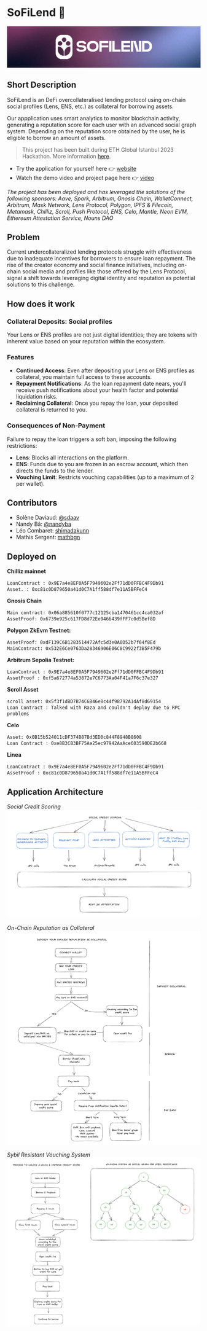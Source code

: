 # SoFiLend 🌱

![Banner](assets/banner.png)

## Short Description

SoFiLend is an DeFi overcollateralised lending protocol using on-chain social profiles (Lens, ENS, etc.) as collateral for borrowing assets.

Our appplication uses smart analytics to monitor blockchain activity, generating a reputation score for each user with an advanced social graph system. Depending on the reputation score obtained by the user, he is eligible to borrow an amount of assets. 

> This project has been built during ETH Global Istanbul 2023 Hackathon. More information [here](https://ethglobal.com/events/istanbul).

- Try the application for yourself here 👉 [website](https://so-fi-front.vercel.app/)
- Watch the demo video and project page here 👉 [video](https://ethglobal.com/showcase/sofilend-fajeu)

*The project has been deployed and has leveraged the solutions of the following sponsors: 
Aave, Spark, Arbitrum, Gnosis Chain, WalletConnect, Arbitrum, Mask Network, Lens Protocol, Polygon, IPFS & Filecoin, Metamask, Chilliz, Scroll, Push Protocol, ENS, Celo, Mantle, Neon EVM, Ethereum Attestation Service, Nouns DAO*

## Problem

Current undercollateralized lending protocols struggle with effectiveness due to inadequate incentives for borrowers to ensure loan repayment. The rise of the creator economy and social finance initiatives, including on-chain social media and profiles like those offered by the Lens Protocol, signal a shift towards leveraging digital identity and reputation as potential solutions to this challenge.

## How does it work

### Collateral Deposits: Social profiles

Your Lens or ENS profiles are not just digital identities; they are tokens with inherent value based on your reputation within the ecosystem. 

### Features

- **Continued Access**: Even after depositing your Lens or ENS profiles as collateral, you maintain full access to these accounts.
- **Repayment Notifications**: As the loan repayment date nears, you'll receive push notifications about your health factor and potential liquidation risks.
- **Reclaiming Collateral**: Once you repay the loan, your deposited collateral is returned to you.

### Consequences of Non-Payment

Failure to repay the loan triggers a soft ban, imposing the following restrictions:

- **Lens**: Blocks all interactions on the platform.
- **ENS**: Funds due to you are frozen in an escrow account, which then directs the funds to the lender.
- **Vouching Limit**: Restricts vouching capabilities (up to a maximum of 2 per wallet).

## Contributors
- Solène Daviaud: [@sdaav](https://github.com/sdaav)
- Nandy Bâ: [@nandyba](https://github.com/nandyba)
- Léo Combaret: [shimadakunn](https://github.com/Shimadakunn)
- Mathis Sergent: [mathbgn](https://github.com/mathbgn)

## Deployed on

**Chilliz mainnet**
````
LoanContract : 0x9E7a4e8EF0A5F7949602e2Ff71dD0FFBC4F9Db91
Asset. : 0xc81c0D879650a41d0C7A1ff588df7e11A5BFFeC4
````

**Gnosis Chain**
````
Main contract: 0x06a885610f0777c12125cba1470461cc4ca032af
AssetProof: 0x6739e925c617FD8d72Ee9466439fFF7c0d5Bef8D
````

**Polygon ZkEvm Testnet:**
````
AssetProof: 0xdF139C6B1283514472Afc5d3e0A0D52b7f64f8Ed
MainContract: 0x532E6Ce0763Da28346906E06C8C9922f3B5F479b
````

**Arbitrum Sepolia Testnet:**
````
LoanContract : 0x9E7a4e8EF0A5F7949602e2Ff71dD0FFBC4F9Db91
AssetProof : 0xf5a672774a53872e7C6773Aa04F41a7F6c37e327
````

**Scroll Asset**
````
scroll asset: 0x5f3f1dBD7B74C6B46e8c44f98792A1dAf8d69154
Loan Contract : Talked with Raza and couldn't deploy due to RPC problems
````

**Celo**
````
Asset: 0x0B15b524011cDF374B87Bd3ED0c844F8948B8608
Loan Contract : 0xe8B3CB3BF75Ae25ec97942AaAce603590DE2b668
````

**Linea**
````
LoanContract : 0x9E7a4e8EF0A5F7949602e2Ff71dD0FFBC4F9Db91
AssetProof : 0xc81c0D879650a41d0C7A1ff588df7e11A5BFFeC4
````

## Application Architecture

*Social Credit Scoring*
![Banner](assets/Architecture_03.png)

*On-Chain Reputation as Collateral*
![Banner](assets/Architecture_04.png)

*Sybil Resistant Vouching System*
![Banner](assets/Architecture_05.png)


